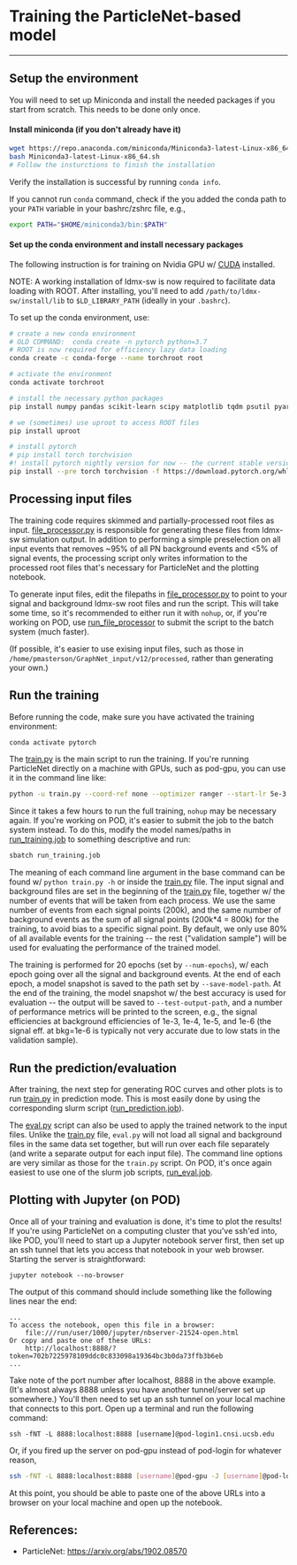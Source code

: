 # Training the ParticleNet-based model
------

## Setup the environment

You will need to set up Miniconda and install the needed packages if you start from scratch. This needs to be done only once.

#### Install miniconda (if you don't already have it)

```bash
wget https://repo.anaconda.com/miniconda/Miniconda3-latest-Linux-x86_64.sh
bash Miniconda3-latest-Linux-x86_64.sh
# Follow the insturctions to finish the installation
```

Verify the installation is successful by running `conda info`.

If you cannot run `conda` command, check if the you added the conda path to your `PATH` variable in your bashrc/zshrc file, e.g., 

```bash
export PATH="$HOME/miniconda3/bin:$PATH"
```

#### Set up the conda environment and install necessary packages

The following instruction is for training on Nvidia GPU w/ [CUDA](https://developer.nvidia.com/cuda-downloads) installed.

NOTE:  A working installation of ldmx-sw is now required to facilitate data loading with ROOT.  After installing, you'll need to add `/path/to/ldmx-sw/install/lib` to `$LD_LIBRARY_PATH` (ideally in your `.bashrc`).

To set up the conda environment, use:

```bash
# create a new conda environment
# OLD COMMAND:  conda create -n pytorch python=3.7
# ROOT is now required for efficiency lazy data loading
conda create -c conda-forge --name torchroot root

# activate the environment
conda activate torchroot

# install the necessary python packages
pip install numpy pandas scikit-learn scipy matplotlib tqdm psutil pyarrow

# we (sometimes) use uproot to access ROOT files
pip install uproot

# install pytorch
# pip install torch torchvision
#! install pytorch nightly version for now -- the current stable version (1.4.0) has a bug
pip install --pre torch torchvision -f https://download.pytorch.org/whl/nightly/cu101/torch_nightly.html

```

## Processing input files

The training code requires skimmed and partially-processed root files as input.  [file\_processor.py](file_processor.py) is responsible for generating these files from ldmx-sw simulation output.  In addition to performing a simple preselection on all input events that removes ~95% of all PN background events and <5% of signal events, the processing script only writes information to the processed root files that's necessary for ParticleNet and the plotting notebook.

To generate input files, edit the filepaths in [file\_processor.py](file_processor.py) to point to your signal and background ldmx-sw root files and run the script.  This will take some time, so it's recommended to either run it with `nohup`, or, if you're working on POD, use [run\_file\_processor](run_file_processor.py) to submit the script to the batch system (much faster).

(If possible, it's easier to use exising input files, such as those in `/home/pmasterson/GraphNet_input/v12/processed`, rather than generating your own.)


## Run the training

Before running the code, make sure you have activated the training environment:

```bash
conda activate pytorch
```

The [train.py](train.py) is the main script to run the training. If you're running ParticleNet directly on a machine with GPUs, such as pod-gpu, you can use it in the command line like:

```bash
python -u train.py --coord-ref none --optimizer ranger --start-lr 5e-3 --focal-loss-gamma 2 --network particle-net-lite --batch-size 128 --save-model-path models/ecal_coord-ref-none_particlenet-lite_focal2_ranger_lr5e-3/model --test-output-path test-output/ecal_coord-ref-none_particlenet-lite_focal2_ranger_lr5e-3/output --num-epochs 20 --num-workers 16 --device 'cuda:0' | tee ecal_coord-ref-none_particlenet-lite_focal2_ranger_lr5e-3.log
```

Since it takes a few hours to run the full training, `nohup` may be necessary again.  If you're working on POD, it's easier to submit the job to the batch system instead.  To do this, modify the model names/paths in [run\_training.job](run_training.job) to something descriptive and run:

```bash
sbatch run_training.job
```

The meaning of each command line argument in the base command can be found w/ `python train.py -h` or inside the [train.py](train.py) file. The input signal and background files are set in the beginning of the [train.py](train.py) file, together w/ the number of events that will be taken from each process. We use the same number of events from each signal points (200k), and the same number of background events as the sum of all signal points (200k\*4 = 800k) for the training, to avoid bias to a specific signal point. By default, we only use 80% of all available events for the training -- the rest ("validation sample") will be used for evaluating the performance of the trained model. 

The training is performed for 20 epochs (set by `--num-epochs`), w/ each epoch going over all the signal and background events. At the end of each epoch, a model snapshot is saved to the path set by `--save-model-path`. At the end of the training, the model snapshot w/ the best accuracy is used for evaluation -- the output will be saved to `--test-output-path`, and a number of performance metrics will be printed to the screen, e.g., the signal efficiencies at background efficiencies of 1e-3, 1e-4, 1e-5, and 1e-6 (the signal eff. at bkg=1e-6 is typically not very accurate due to low stats in the validation sample).


## Run the prediction/evaluation

After training, the next step for generating ROC curves and other plots is to run [train.py](train.py) in prediction mode.  This is most easily done by using the corresponding slurm script ([run\_prediction.job](run_prediction.job)).

The [eval.py](eval.py) script can also be used to apply the trained network to the input files. Unlike the [train.py](train.py) file, `eval.py` will not load all signal and background files in the same data set together, but will run over each file separately (and write a separate output for each input file). The command line options are very similar as those for the `train.py` script.  On POD, it's once again easiest to use one of the slurm job scripts, [run\_eval.job](run_eval.py).

## Plotting with Jupyter (on POD)

Once all of your training and evaluation is done, it's time to plot the results!  If you're using ParticleNet on a computing cluster that you've ssh'ed into, like POD, you'll need to start up a Jupyter notebook server first, then set up an ssh tunnel that lets you access that notebook in your web browser.  Starting the server is straightforward:

```jupyter notebook --no-browser```

The output of this command should include something like the following lines near the end:

```
...
To access the notebook, open this file in a browser:
    file:///run/user/1000/jupyter/nbserver-21524-open.html
Or copy and paste one of these URLs:
    http://localhost:8888/?token=702b7225978109ddc0c833098a19364bc3b0da73ffb3b6eb
...
```

Take note of the port number after localhost, 8888 in the above example.  (It's almost always 8888 unless you have another tunnel/server set up somewhere.)  You'll then need to set up an ssh tunnel on your local machine that connects to this port.  Open up a terminal and run the following command:

```
ssh -fNT -L 8888:localhost:8888 [username]@pod-login1.cnsi.ucsb.edu
```

Or, if you fired up the server on pod-gpu instead of pod-login for whatever reason,

```bash
ssh -fNT -L 8888:localhost:8888 [username]@pod-gpu -J [username]@pod-login1.cnsi.ucsb.edu
```

At this point, you should be able to paste one of the above URLs into a browser on your local machine and open up the notebook.


## References: 
  - ParticleNet: https://arxiv.org/abs/1902.08570
